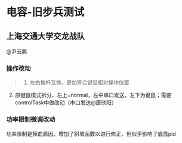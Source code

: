 # 电容-旧步兵测试
## 上海交通大学交龙战队
@尹云鹏
### 操作改动
>1. 左右拨杆互换，更加符合键鼠相对操作位置
2. 原键鼠模式拆分，左上=normal，左中串口发送，左下为键鼠；需要controlTask中做改动（串口发送@唐欣阳）

### 功率限制微调改动
功率限制是掉血原因，增加了斜坡函数以进行修正，但似乎影响了底盘pid
